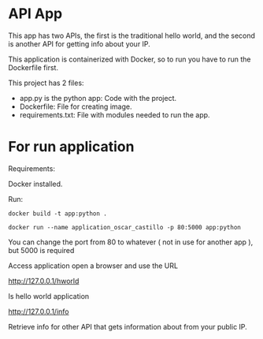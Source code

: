 # API App

This app has two APIs, the first is the traditional hello world, and the second is another API for getting info about your IP.

This application is containerized with Docker, so to run you have to run the Dockerfile first.

This project has 2 files:

* app.py is the python app: Code with the project.
* Dockerfile: File for creating image.
* requirements.txt: File with modules needed to run the app.

# For run application

Requirements:

Docker installed.

Run:

`docker build -t app:python .` 

`docker run --name application_oscar_castillo -p 80:5000 app:python`

You can change the port from 80 to whatever ( not in use for another app ), but 5000 is required

Access application open a browser and use the URL

http://127.0.0.1/hworld

Is hello world application

http://127.0.0.1/info

Retrieve info for other API that gets information about from your public IP.